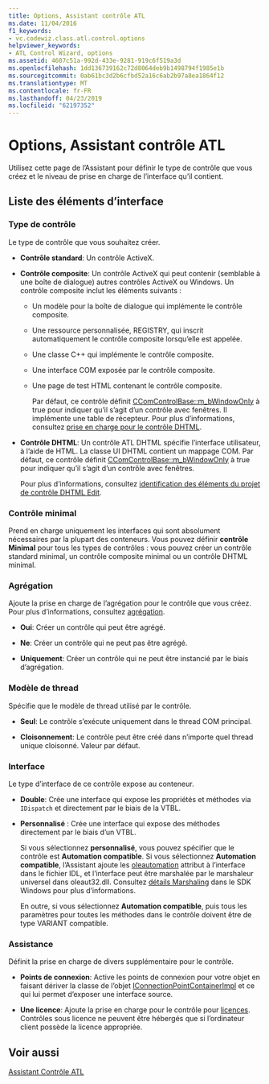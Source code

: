 ```yaml
---
title: Options, Assistant contrôle ATL
ms.date: 11/04/2016
f1_keywords:
- vc.codewiz.class.atl.control.options
helpviewer_keywords:
- ATL Control Wizard, options
ms.assetid: 4607c51a-992d-433e-9281-919c6f519a3d
ms.openlocfilehash: 1dd136739162c72d8064deb9b1498794f1985e1b
ms.sourcegitcommit: 0ab61bc3d2b6cfbd52a16c6ab2b97a8ea1864f12
ms.translationtype: MT
ms.contentlocale: fr-FR
ms.lasthandoff: 04/23/2019
ms.locfileid: "62197352"
---
```

# <a name="options-atl-control-wizard"></a>Options, Assistant contrôle ATL

Utilisez cette page de l’Assistant pour définir le type de contrôle que vous créez et le niveau de prise en charge de l’interface qu’il contient.

## <a name="uielement-list"></a>Liste des éléments d’interface

### <a name="control-type"></a>Type de contrôle

Le type de contrôle que vous souhaitez créer.

- **Contrôle standard**: Un contrôle ActiveX.

- **Contrôle composite**: Un contrôle ActiveX qui peut contenir (semblable à une boîte de dialogue) autres contrôles ActiveX ou Windows. Un contrôle composite inclut les éléments suivants :

  - Un modèle pour la boîte de dialogue qui implémente le contrôle composite.

  - Une ressource personnalisée, REGISTRY, qui inscrit automatiquement le contrôle composite lorsqu’elle est appelée.

  - Une classe C++ qui implémente le contrôle composite.

  - Une interface COM exposée par le contrôle composite.

  - Une page de test HTML contenant le contrôle composite.

    Par défaut, ce contrôle définit [CComControlBase::m_bWindowOnly](../../atl/reference/ccomcontrolbase-class.md#m_bwindowonly) à true pour indiquer qu’il s’agit d’un contrôle avec fenêtres. Il implémente une table de récepteur. Pour plus d’informations, consultez [prise en charge pour le contrôle DHTML](../../atl/atl-support-for-dhtml-controls.md).

- **Contrôle DHTML**: Un contrôle ATL DHTML spécifie l’interface utilisateur, à l’aide de HTML. La classe UI DHTML contient un mappage COM. Par défaut, ce contrôle définit [CComControlBase::m_bWindowOnly](../../atl/reference/ccomcontrolbase-class.md#m_bwindowonly) à true pour indiquer qu’il s’agit d’un contrôle avec fenêtres.

   Pour plus d’informations, consultez [identification des éléments du projet de contrôle DHTML Edit](../../atl/identifying-the-elements-of-the-dhtml-control-project.md).

### <a name="minimal-control"></a>Contrôle minimal

Prend en charge uniquement les interfaces qui sont absolument nécessaires par la plupart des conteneurs. Vous pouvez définir **contrôle Minimal** pour tous les types de contrôles : vous pouvez créer un contrôle standard minimal, un contrôle composite minimal ou un contrôle DHTML minimal.

### <a name="aggregation"></a>Agrégation

Ajoute la prise en charge de l’agrégation pour le contrôle que vous créez. Pour plus d’informations, consultez [agrégation](../../atl/aggregation.md).

- **Oui**: Créer un contrôle qui peut être agrégé.

- **Ne**: Créer un contrôle qui ne peut pas être agrégé.

- **Uniquement**: Créer un contrôle qui ne peut être instancié par le biais d’agrégation.

### <a name="threading-model"></a>Modèle de thread

Spécifie que le modèle de thread utilisé par le contrôle.

- **Seul**: Le contrôle s’exécute uniquement dans le thread COM principal.

- **Cloisonnement**: Le contrôle peut être créé dans n’importe quel thread unique cloisonné. Valeur par défaut.

### <a name="interface"></a>Interface

Le type d’interface de ce contrôle expose au conteneur.

- **Double**: Crée une interface qui expose les propriétés et méthodes via `IDispatch` et directement par le biais de la VTBL.

- **Personnalisé** : Crée une interface qui expose des méthodes directement par le biais d’un VTBL.

   Si vous sélectionnez **personnalisé**, vous pouvez spécifier que le contrôle est **Automation compatible**. Si vous sélectionnez **Automation compatible**, l’Assistant ajoute les [oleautomation](../../windows/oleautomation.md) attribut à l’interface dans le fichier IDL, et l’interface peut être marshalée par le marshaleur universel dans oleaut32.dll. Consultez [détails Marshaling](/windows/desktop/com/marshaling-details) dans le SDK Windows pour plus d’informations.

   En outre, si vous sélectionnez **Automation compatible**, puis tous les paramètres pour toutes les méthodes dans le contrôle doivent être de type VARIANT compatible.

### <a name="support"></a>Assistance

Définit la prise en charge de divers supplémentaire pour le contrôle.

- **Points de connexion**: Active les points de connexion pour votre objet en faisant dériver la classe de l’objet [IConnectionPointContainerImpl](../../atl/reference/iconnectionpointcontainerimpl-class.md) et ce qui lui permet d’exposer une interface source.

- **Une licence**: Ajoute la prise en charge pour le contrôle pour [licences](/windows/desktop/com/licensing). Contrôles sous licence ne peuvent être hébergés que si l’ordinateur client possède la licence appropriée.

## <a name="see-also"></a>Voir aussi

[Assistant Contrôle ATL](../../atl/reference/atl-control-wizard.md)

